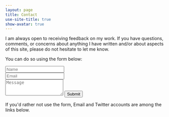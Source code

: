 ```yaml
---
layout: page
title: Contact
use-site-title: true
show-avatar: true
---
```


I am always open to receiving feedback on my work. If you have questions, comments, or concerns about anything I have written 
and/or about aspects of this site, please do not hesitate to let me know. 

You can do so using the form below:

<form action="https://formspree.io/christopher.teeter@gmail.com" method="POST" class="form" id="contact-form">
  <div class="row">
    <div class="col-xs-6">
      <input type="text" name="name" class="form-control input-lg" placeholder="Name" title="Name">
    </div>
    <div class="col-xs-6">
      <input type="email" name="_replyto" class="form-control input-lg" placeholder="Email" title="Email">
    </div>
  </div>
  <input type="hidden" name="_subject" value="New submission from cteeter.ca">
  <textarea type="text" name="content" class="form-control input-lg" placeholder="Message" title="Message" required="required" rows="3"></textarea>
  <input type="text" name="_gotcha" style="display:none">
  <input type="hidden" name="_next" value="./contact?message=Your message was sent to Chris. Thanks!"/>
  <button type="submit" class="btn btn-lg btn-primary">Submit</button>
</form>

If you'd rather not use the form, Email and Twitter accounts are among the links below.